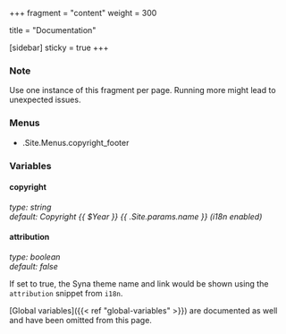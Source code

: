+++
fragment = "content"
weight = 300

title = "Documentation"

[sidebar]
  sticky = true
+++

### Note

Use one instance of this fragment per page. Running more might lead to unexpected issues.

### Menus

- .Site.Menus.copyright_footer

### Variables

#### copyright
*type: string*  
*default: Copyright {{ $Year }} {{ .Site.params.name }} (i18n enabled)*

#### attribution
*type: boolean*  
*default: false*

If set to true, the Syna theme name and link would be shown using the `attribution` snippet from `i18n`.

[Global variables]({{< ref "global-variables" >}}) are documented as well and have been omitted from this page.
